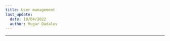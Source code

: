 ```yaml
---
title: User management
last_update:
  date: 10/04/2022
  author: Vugar Dadalov
---
```


<!-- <head>
  <title>User management</title>
  <meta
    name="description"
    content="User management"
  />
</head> -->

___